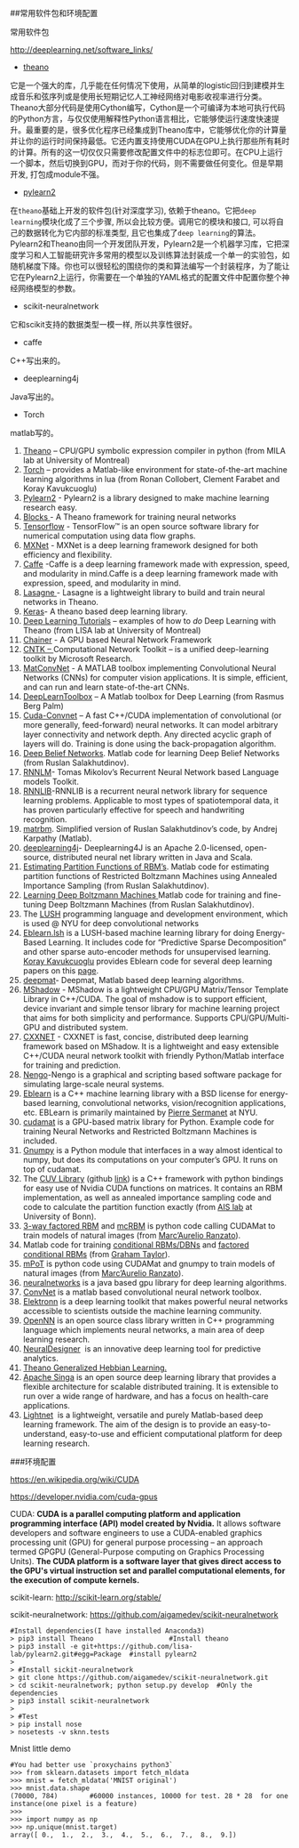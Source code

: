 ##常用软件包和环境配置

常用软件包

<http://deeplearning.net/software_links/>

- [theano](http://deeplearning.net/software/theano/)

它是一个强大的库，几乎能在任何情况下使用，从简单的logistic回归到建模并生成音乐和弦序列或是使用长短期记忆人工神经网络对电影收视率进行分类。Theano大部分代码是使用Cython编写，Cython是一个可编译为本地可执行代码的Python方言，与仅仅使用解释性Python语言相比，它能够使运行速度快速提升。最重要的是，很多优化程序已经集成到Theano库中，它能够优化你的计算量并让你的运行时间保持最低。它还内置支持使用CUDA在GPU上执行那些所有耗时的计算。所有的这一切仅仅只需要修改配置文件中的标志位即可。在CPU上运行一个脚本，然后切换到GPU，而对于你的代码，则不需要做任何变化。但是早期开发, 打包成module不强。


- [pylearn2](http://deeplearning.net/software/pylearn2/)

在`theano`基础上开发的软件包(针对深度学习), 依赖于theano。它把`deep learning`模块化成了三个步骤, 所以会比较方便。调用它的模块和接口, 可以将自己的数据转化为它内部的标准类型, 且它也集成了`deep learning`的算法。Pylearn2和Theano由同一个开发团队开发，Pylearn2是一个机器学习库，它把深度学习和人工智能研究许多常用的模型以及训练算法封装成一个单一的实验包，如随机梯度下降。你也可以很轻松的围绕你的类和算法编写一个封装程序，为了能让它在Pylearn2上运行，你需要在一个单独的YAML格式的配置文件中配置你整个神经网络模型的参数。


- scikit-neuralnetwork

它和scikit支持的数据类型一模一样, 所以共享性很好。


- caffe

C++写出来的。


- deeplearning4j

Java写出的。


- Torch

matlab写的。


<div><ol>
<li><a href="http://deeplearning.net/software/theano">Theano</a> – CPU/GPU symbolic expression compiler in python (from MILA lab at University of Montreal)</li>
<li><a href="http://www.torch.ch/" onclick="_gaq.push(['_trackEvent', 'outbound-article', 'http://www.torch.ch/', 'Torch']);">Torch</a> – provides a Matlab-like environment for state-of-the-art machine learning algorithms in lua (from Ronan Collobert, Clement Farabet and Koray Kavukcuoglu)</li>
<li><a href="https://github.com/lisa-lab/pylearn2" onclick="_gaq.push(['_trackEvent', 'outbound-article', 'https://github.com/lisa-lab/pylearn2', 'Pylearn2']);">Pylearn2</a>&nbsp;- Pylearn2 is a library designed to make machine learning research easy.</li>
<li><a href="https://github.com/mila-udem/blocks" onclick="_gaq.push(['_trackEvent', 'outbound-article', 'https://github.com/mila-udem/blocks', 'Blocks ']);">Blocks </a>- A Theano framework for training neural networks</li>
<li><a href="http://www.tensorflow.org/get_started/index.html" onclick="_gaq.push(['_trackEvent', 'outbound-article', 'http://www.tensorflow.org/get_started/index.html', 'Tensorflow']);">Tensorflow</a>&nbsp;-&nbsp;TensorFlow™ is an open source software library for numerical computation using data flow graphs.</li>
<li><a href="https://github.com/dmlc/mxnet" onclick="_gaq.push(['_trackEvent', 'outbound-article', 'https://github.com/dmlc/mxnet', 'MXNet']);">MXNet</a>&nbsp;- MXNet is a deep learning framework designed for both efficiency and flexibility.</li>
<li><a href="http://caffe.berkeleyvision.org/" onclick="_gaq.push(['_trackEvent', 'outbound-article', 'http://caffe.berkeleyvision.org/', 'Caffe']);">Caffe</a> -Caffe is a deep learning framework made with expression, speed, and modularity in mind.Caffe is a deep learning framework made with expression, speed, and modularity in mind.</li>
<li><a href="https://github.com/Lasagne/Lasagne" onclick="_gaq.push(['_trackEvent', 'outbound-article', 'https://github.com/Lasagne/Lasagne', 'Lasagne ']);">Lasagne </a>- Lasagne is a lightweight library to build and train neural networks in Theano.</li>
<li><a href="http://keras.io/" onclick="_gaq.push(['_trackEvent', 'outbound-article', 'http://keras.io/', 'Keras']);">Keras</a>- A theano based deep learning library.</li>
<li><a href="http://deeplearning.net/tutorial">Deep Learning Tutorials</a> – examples of how to <em>do</em> Deep Learning with Theano (from LISA lab at University of Montreal)</li>
<li><a href="https://github.com/pfnet/chainer" onclick="_gaq.push(['_trackEvent', 'outbound-article', 'https://github.com/pfnet/chainer', 'Chainer']);">Chainer</a>&nbsp;- A GPU based Neural Network Framework</li>
<li><a href="https://github.com/Microsoft/CNTK/wiki" onclick="_gaq.push(['_trackEvent', 'outbound-article', 'https://github.com/Microsoft/CNTK/wiki', 'CNTK – ']);">CNTK – </a>Computational Network Toolkit – is a unified deep-learning toolkit by Microsoft Research.</li>
<li><a href="http://www.vlfeat.org/matconvnet/" onclick="_gaq.push(['_trackEvent', 'outbound-article', 'http://www.vlfeat.org/matconvnet/', 'MatConvNet']);">MatConvNet</a>&nbsp;- A MATLAB toolbox implementing&nbsp;Convolutional Neural Networks&nbsp;(CNNs) for computer vision applications. It is simple, efficient, and can run and learn state-of-the-art CNNs.</li>
<li><a href="https://github.com/rasmusbergpalm/DeepLearnToolbox" onclick="_gaq.push(['_trackEvent', 'outbound-article', 'https://github.com/rasmusbergpalm/DeepLearnToolbox', 'DeepLearnToolbox']);">DeepLearnToolbox</a> – A Matlab toolbox for Deep Learning (from Rasmus Berg Palm)</li>
<li><a href="http://code.google.com/p/cuda-convnet/" onclick="_gaq.push(['_trackEvent', 'outbound-article', 'http://code.google.com/p/cuda-convnet/', 'Cuda-Convnet']);">Cuda-Convnet</a> – A fast C++/CUDA implementation of convolutional (or more generally, feed-forward) neural networks. It can model arbitrary layer connectivity and network depth. Any directed acyclic graph of layers will do. Training is done using the back-propagation algorithm.</li>
<li><a href="http://www.cs.toronto.edu/%7Ehinton/MatlabForSciencePaper.html" onclick="_gaq.push(['_trackEvent', 'outbound-article', 'http://www.cs.toronto.edu/%7Ehinton/MatlabForSciencePaper.html', 'Deep Belief Networks']);">Deep Belief Networks</a>. Matlab code for learning Deep Belief Networks (from Ruslan Salakhutdinov).</li>
<li><a href="http://www.fit.vutbr.cz/~imikolov/rnnlm/" onclick="_gaq.push(['_trackEvent', 'outbound-article', 'http://www.fit.vutbr.cz/~imikolov/rnnlm/', 'RNNLM']);">RNNLM</a>- Tomas Mikolov’s Recurrent Neural Network based Language models Toolkit.</li>
<li><a href="http://sourceforge.net/projects/rnnl/" onclick="_gaq.push(['_trackEvent', 'outbound-article', 'http://sourceforge.net/projects/rnnl/', 'RNNLIB']);">RNNLIB</a>-RNNLIB is a recurrent neural network library for sequence learning problems. Applicable to most types of spatiotemporal data, it has proven particularly effective for speech and handwriting recognition.</li>
<li><a href="http://code.google.com/p/matrbm/" onclick="_gaq.push(['_trackEvent', 'outbound-article', 'http://code.google.com/p/matrbm/', 'matrbm']);">matrbm</a>. Simplified version of Ruslan Salakhutdinov’s code, by Andrej Karpathy (Matlab).</li>
<li><a href="https://github.com/deeplearning4j/deeplearning4j" onclick="_gaq.push(['_trackEvent', 'outbound-article', 'https://github.com/deeplearning4j/deeplearning4j', 'deeplearning4j']);">deeplearning4j</a>- Deeplearning4J is an Apache 2.0-licensed, open-source, distributed neural net library written in Java and Scala.</li>
<li><a href="http://www.cs.toronto.edu/%7Ersalakhu/rbm_ais.html" onclick="_gaq.push(['_trackEvent', 'outbound-article', 'http://www.cs.toronto.edu/%7Ersalakhu/rbm_ais.html', 'Estimating Partition Functions of RBM’s']);">Estimating Partition Functions of RBM’s</a>. Matlab code for estimating partition functions of Restricted Boltzmann Machines using Annealed Importance Sampling (from Ruslan Salakhutdinov).</li>
<li><a href="http://web.mit.edu/%7Ersalakhu/www/DBM.html" onclick="_gaq.push(['_trackEvent', 'outbound-article', 'http://web.mit.edu/%7Ersalakhu/www/DBM.html', 'Learning Deep Boltzmann Machines ']);">Learning Deep Boltzmann Machines </a>Matlab code for training and fine-tuning Deep Boltzmann Machines (from Ruslan Salakhutdinov).</li>
<li>The <a href="http://lush.sourceforge.net/" onclick="_gaq.push(['_trackEvent', 'outbound-article', 'http://lush.sourceforge.net/', 'LUSH']);">LUSH</a> programming language and development environment, which is used @ NYU for deep convolutional networks</li>
<li><a href="http://cs.nyu.edu/~koray/wp/?page_id=29" onclick="_gaq.push(['_trackEvent', 'outbound-article', 'http://cs.nyu.edu/~koray/wp/?page_id=29', 'Eblearn.lsh']);">Eblearn.lsh</a> is a LUSH-based machine learning library for doing Energy-Based Learning. It includes code for “Predictive Sparse Decomposition” and other sparse auto-encoder methods for unsupervised learning. <a href="http://cs.nyu.edu/~koray/wp/" onclick="_gaq.push(['_trackEvent', 'outbound-article', 'http://cs.nyu.edu/~koray/wp/', 'Koray Kavukcuoglu']);">Koray Kavukcuoglu</a> provides Eblearn code for several deep learning papers on this <a href="http://cs.nyu.edu/~koray/wp/?page_id=17" onclick="_gaq.push(['_trackEvent', 'outbound-article', 'http://cs.nyu.edu/~koray/wp/?page_id=17', 'page']);">page</a>.</li>
<li><a href="https://github.com/kyunghyuncho/deepmat" onclick="_gaq.push(['_trackEvent', 'outbound-article', 'https://github.com/kyunghyuncho/deepmat', 'deepmat']);">deepmat</a>- Deepmat, Matlab based deep learning algorithms.</li>
<li><a href="https://github.com/dmlc/mshadow" onclick="_gaq.push(['_trackEvent', 'outbound-article', 'https://github.com/dmlc/mshadow', 'MShadow']);">MShadow</a>&nbsp;- MShadow is a lightweight CPU/GPU Matrix/Tensor Template Library in C++/CUDA. The goal of mshadow is to support efficient, device invariant and simple tensor library for machine learning project that aims for both simplicity and performance. Supports CPU/GPU/Multi-GPU and distributed system.</li>
<li><a href="https://github.com/dmlc/cxxnet" onclick="_gaq.push(['_trackEvent', 'outbound-article', 'https://github.com/dmlc/cxxnet', 'CXXNET']);">CXXNET</a>&nbsp;- CXXNET is&nbsp;fast, concise, distributed deep learning framework based on MShadow. It is a lightweight and easy extensible C++/CUDA neural network toolkit with friendly Python/Matlab interface for training and prediction.</li>
<li><a href="http://nengo.ca/" onclick="_gaq.push(['_trackEvent', 'outbound-article', 'http://nengo.ca/', 'Nengo']);">Nengo</a>-Nengo is a graphical and scripting based software package for simulating large-scale neural systems.</li>
<li><a href="http://eblearn.sourceforge.net/index.shtml" onclick="_gaq.push(['_trackEvent', 'outbound-article', 'http://eblearn.sourceforge.net/index.shtml', 'Eblearn']);">Eblearn</a> is a C++ machine learning library with a BSD license for energy-based learning, convolutional networks, vision/recognition applications, etc. EBLearn is primarily maintained by <a href="http://cs.nyu.edu/~sermanet/" onclick="_gaq.push(['_trackEvent', 'outbound-article', 'http://cs.nyu.edu/~sermanet/', 'Pierre Sermanet']);">Pierre Sermanet</a> at NYU.</li>
<li><a href="http://code.google.com/p/cudamat/" onclick="_gaq.push(['_trackEvent', 'outbound-article', 'http://code.google.com/p/cudamat/', 'cudamat']);">cudamat</a> is a GPU-based matrix library for Python. Example code for training Neural Networks and Restricted Boltzmann Machines is included.</li>
<li><a href="http://www.cs.toronto.edu/~tijmen/gnumpy.html" onclick="_gaq.push(['_trackEvent', 'outbound-article', 'http://www.cs.toronto.edu/~tijmen/gnumpy.html', 'Gnumpy']);">Gnumpy</a> is a Python module that interfaces in a way almost identical to numpy, but does its computations on your computer’s GPU. It runs on top of cudamat.</li>
<li>The <a href="http://www.ais.uni-bonn.de/deep_learning/downloads.html" onclick="_gaq.push(['_trackEvent', 'outbound-article', 'http://www.ais.uni-bonn.de/deep_learning/downloads.html', 'CUV Library']);">CUV Library</a> (github <a href="https://github.com/deeplearningais/CUV" onclick="_gaq.push(['_trackEvent', 'outbound-article', 'https://github.com/deeplearningais/CUV', 'link']);">link</a>) is a C++ framework with python bindings for easy use of Nvidia CUDA functions on matrices. It contains an RBM implementation, as well as annealed importance sampling code and code to calculate the partition function exactly (from <a href="http://www.ais.uni-bonn.de" onclick="_gaq.push(['_trackEvent', 'outbound-article', 'http://www.ais.uni-bonn.de', 'AIS lab']);">AIS lab</a> at University of Bonn).</li>
<li><a href="http://www.cs.toronto.edu/~ranzato/publications/factored3wayRBM/code/factored3wayBM_04May2010.zip" onclick="_gaq.push(['_trackEvent', 'outbound-article', 'http://www.cs.toronto.edu/~ranzato/publications/factored3wayRBM/code/factored3wayBM_04May2010.zip', '3-way factored RBM']);">3-way factored RBM</a> and <a href="http://www.cs.toronto.edu/~ranzato/publications/mcRBM/code/mcRBM_04May2010.zip" onclick="_gaq.push(['_trackEvent', 'outbound-article', 'http://www.cs.toronto.edu/~ranzato/publications/mcRBM/code/mcRBM_04May2010.zip', 'mcRBM']);">mcRBM</a> is python code calling CUDAMat to train models of natural images (from <a href="http://www.cs.toronto.edu/~ranzato" onclick="_gaq.push(['_trackEvent', 'outbound-article', 'http://www.cs.toronto.edu/~ranzato', 'Marc’Aurelio Ranzato']);" title="Marc'Aurelio Ranzato">Marc’Aurelio Ranzato</a>).</li>
<li>Matlab code for training <a href="http://www.cs.nyu.edu/~gwtaylor/publications/nips2006mhmublv/code.html" onclick="_gaq.push(['_trackEvent', 'outbound-article', 'http://www.cs.nyu.edu/~gwtaylor/publications/nips2006mhmublv/code.html', 'conditional RBMs/DBNs']);">conditional RBMs/DBNs</a> and <a href="http://www.cs.nyu.edu/~gwtaylor/publications/icml2009/code/" onclick="_gaq.push(['_trackEvent', 'outbound-article', 'http://www.cs.nyu.edu/~gwtaylor/publications/icml2009/code/', 'factored conditional RBMs']);">factored conditional RBMs</a> (from <a href="http://www.cs.nyu.edu/~gwtaylor/" onclick="_gaq.push(['_trackEvent', 'outbound-article', 'http://www.cs.nyu.edu/~gwtaylor/', 'Graham Taylor']);">Graham Taylor</a>).</li>
<li><a href="http://www.cs.toronto.edu/~ranzato/publications/mPoT/mPoT.html" onclick="_gaq.push(['_trackEvent', 'outbound-article', 'http://www.cs.toronto.edu/~ranzato/publications/mPoT/mPoT.html', 'mPoT']);">mPoT</a> is python code using CUDAMat and gnumpy to train models of natural images (from <a href="http://www.cs.toronto.edu/%7Eranzato" onclick="_gaq.push(['_trackEvent', 'outbound-article', 'http://www.cs.toronto.edu/%7Eranzato', 'Marc’Aurelio Ranzato']);" title="Marc'Aurelio Ranzato">Marc’Aurelio Ranzato</a>).</li>
<li><a href="https://github.com/ivan-vasilev/neuralnetworks" onclick="_gaq.push(['_trackEvent', 'outbound-article', 'https://github.com/ivan-vasilev/neuralnetworks', 'neuralnetworks']);">neuralnetworks</a> is a java based gpu library for deep learning algorithms.</li>
<li><a href="https://github.com/sdemyanov/ConvNet" onclick="_gaq.push(['_trackEvent', 'outbound-article', 'https://github.com/sdemyanov/ConvNet', 'ConvNet']);">ConvNet</a> is a matlab based convolutional neural network toolbox.</li>
<li><a href="http://elektronn.org/" onclick="_gaq.push(['_trackEvent', 'outbound-article', 'http://elektronn.org/', 'Elektronn']);">Elektronn</a> is a deep learning toolkit that makes powerful neural networks accessible to scientists outside the machine learning community.</li>
<li><a href="http://www.opennn.net/" onclick="_gaq.push(['_trackEvent', 'outbound-article', 'http://www.opennn.net/', 'OpenNN']);">OpenNN</a> is an open source class library written in C++ programming language which implements neural networks, a main area of deep learning research.</li>
<li><a href="https://neuraldesigner.com/" onclick="_gaq.push(['_trackEvent', 'outbound-article', 'https://neuraldesigner.com/', 'NeuralDesigner']);">NeuralDesigner</a> &nbsp;is an innovative deep learning tool for predictive analytics.</li>
<li><a href="https://github.com/ironbar/Theano_Generalized_Hebbian_Learning" onclick="_gaq.push(['_trackEvent', 'outbound-article', 'https://github.com/ironbar/Theano_Generalized_Hebbian_Learning', 'Theano Generalized Hebbian Learning.']);">Theano Generalized Hebbian Learning.</a></li>
<li><a href="http://singa.apache.org/en/index.html" onclick="_gaq.push(['_trackEvent', 'outbound-article', 'http://singa.apache.org/en/index.html', 'Apache Singa']);" target="_blank">Apache Singa</a> is an open source deep learning library that provides a flexible architecture for scalable distributed training. It is extensible to run over a wide range of hardware, and has a focus on health-care applications.</li>
<li><a href="https://github.com/yechengxi/LightNet" onclick="_gaq.push(['_trackEvent', 'outbound-article', 'https://github.com/yechengxi/LightNet', 'Lightnet']);">Lightnet</a>&nbsp;&nbsp;is a lightweight, versatile and purely Matlab-based deep learning framework. The aim of the design is to provide an easy-to-understand, easy-to-use and efficient computational platform for deep learning research.</li>
</ol>
</div>


###环境配置

<https://en.wikipedia.org/wiki/CUDA>

<https://developer.nvidia.com/cuda-gpus>

CUDA: **CUDA is a parallel computing platform and application programming interface (API) model created by Nvidia.** It allows software developers and software engineers to use a CUDA-enabled graphics processing unit (GPU) for general purpose processing – an approach termed GPGPU (General-Purpose computing on Graphics Processing Units). **The CUDA platform is a software layer that gives direct access to the GPU's virtual instruction set and parallel computational elements, for the execution of compute kernels.**


scikit-learn: <http://scikit-learn.org/stable/>

scikit-neuralnetwork: <https://github.com/aigamedev/scikit-neuralnetwork>

```
#Install dependencies(I have installed Anaconda3)
> pip3 install Theano                   #Install theano
> pip3 install -e git+https://github.com/lisa-lab/pylearn2.git#egg=Package  #install pylearn2
> 
> #Install sickit-neuralnetwork
> git clone https://github.com/aigamedev/scikit-neuralnetwork.git
> cd scikit-neuralnetwork; python setup.py develop  #Only the dependencies
> pip3 install scikit-neuralnetwork
> 
> #Test
> pip install nose
> nosetests -v sknn.tests
```


Mnist little demo

```
#You had better use `proxychains python3`
>>> from sklearn.datasets import fetch_mldata
>>> mnist = fetch_mldata('MNIST original')
>>> mnist.data.shape
(70000, 784)        #60000 instances, 10000 for test. 28 * 28  for one instance(one pixel is a feature)
>>>
>>> import numpy as np
>>> np.unique(mnist.target)
array([ 0.,  1.,  2.,  3.,  4.,  5.,  6.,  7.,  8.,  9.])
```






















